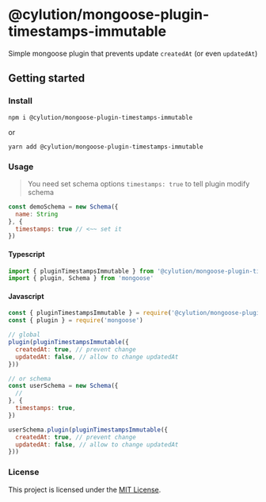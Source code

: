 # @cylution/mongoose-plugin-timestamps-immutable

Simple mongoose plugin that prevents update `createdAt` (or even `updatedAt`)

## Getting started


### Install

`npm i @cylution/mongoose-plugin-timestamps-immutable`

or

`yarn add @cylution/mongoose-plugin-timestamps-immutable`

### Usage

> You need set schema options `timestamps: true` to tell plugin modify schema
```js
const demoSchema = new Schema({
  name: String
}, {
  timestamps: true // <~~ set it
})
```

#### Typescript
```ts
import { pluginTimestampsImmutable } from '@cylution/mongoose-plugin-timestamps-immutable'
import { plugin, Schema } from 'mongoose'
```

#### Javascript
```js
const { pluginTimestampsImmutable } = require('@cylution/mongoose-plugin-timestamps-immutable')
const { plugin } = require('mongoose')
```

```js
// global
plugin(pluginTimestampsImmutable({
  createdAt: true, // prevent change
  updatedAt: false, // allow to change updatedAt
}))

// or schema
const userSchema = new Schema({
  //
}, {
  timestamps: true,
})

userSchema.plugin(pluginTimestampsImmutable({
  createdAt: true, // prevent change
  updatedAt: false, // allow to change updatedAt
}))
```
### License

This project is licensed under the [MIT License](LICENSE.md).
